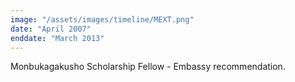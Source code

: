 ```yaml
---
image: "/assets/images/timeline/MEXT.png"
date: "April 2007"
enddate: "March 2013"
---
```


Monbukagakusho Scholarship Fellow - Embassy recommendation.